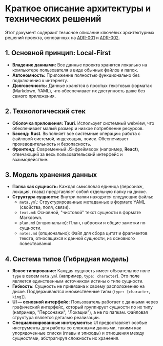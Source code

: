 # Краткое описание архитектуры и технических решений

Этот документ содержит тезисное описание ключевых архитектурных решений проекта, основанных на [ADR-001](..\adrs\ADR1.md) и [ADR-002](..\adrs\ADR2.md).

## 1. Основной принцип: Local-First

- **Владение данными:** Все данные проекта хранятся локально на компьютере пользователя в виде обычных файлов и папок.
- **Автономность:** Приложение полностью функционально без подключения к интернету.
- **Долговечность:** Данные хранятся в простых текстовых форматах (Markdown, YAML), что обеспечивает их доступность даже без самого приложения.

## 2. Технологический стек

- **Оболочка приложения:** **Tauri**. Использует системный webview, что обеспечивает малый размер и низкое потребление ресурсов.
- **Бэкенд:** **Rust**. Выполняет все системные операции: работа с файловой системой, индексация, поиск. Обеспечивает производительность и безопасность.
- **Фронтенд:** Современный JS-фреймворк (например, **React**), отвечающий за весь пользовательский интерфейс и взаимодействие.

## 3. Модель хранения данных

- **Папка как сущность:** Каждая смысловая единица (персонаж, локация, глава) представляет собой отдельную папку на диске.
- **Структура сущности:** Внутри папки находятся следующие файлы:
  - `meta.yml`: Структурированные метаданные в формате YAML (свойства, поля, связи).
  - `text.md`: Основной, "чистовой" текст сущности в формате Markdown.
  - `plan.md` (опционально): План, наброски и общие заметки по сущности.
  - `notes.md` (опционально): Файл для сбора цитат и фрагментов текста, относящихся к данной сущности, из основного повествования.

## 4. Система типов (Гибридная модель)

- **Явное типирование:** Каждая сущность имеет обязательное поле `type` в своем `meta.yml` (например, `type: character`). Это поле является единственным источником истины о типе сущности.
- **Гибкость:** Сущность не привязана к своему расположению на диске. Поддерживаются множественные типы (`type: [character, king]`).
- **UI — основной интерфейс:** Пользователь работает с данными через графический интерфейс, который группирует сущности по их типу (например, "Персонажи", "Локации"), а не по папкам. Файловая структура является деталью реализации.
- **Специализированные инструменты:** UI предоставляет особые инструменты для работы со сложными данными, такими как упорядоченные списки (главы и эпизоды) и отношения между сущностями, абстрагируя сложность их хранения.
